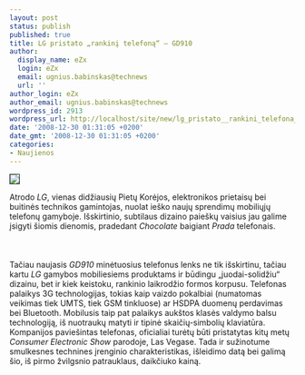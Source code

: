 ```yaml
---
layout: post
status: publish
published: true
title: LG pristato „rankinį telefoną“ – GD910
author:
  display_name: eZx
  login: eZx
  email: ugnius.babinskas@technews
  url: ''
author_login: eZx
author_email: ugnius.babinskas@technews
wordpress_id: 2913
wordpress_url: http://localhost/site/new/lg_pristato__rankini_telefona__-_gd910/
date: '2008-12-30 01:31:05 +0200'
date_gmt: '2008-12-30 01:31:05 +0200'
categories:
- Naujienos
---
```

<div class="imgright"><img src="http://www.technews.lt/upl/Failai/LG_GD910.jpg" border="1"></div>
<p>Atrodo <i>LG</i>, vienas didžiausių Pietų Korėjos, elektronikos prietaisų bei buitinės technikos gamintojas, nuolat ieško naujų sprendimų mobiliųjų telefonų gamyboje. Išskirtinio, subtilaus dizaino paieškų vaisius jau galime įsigyti šiomis dienomis, pradedant <i>Chocolate</i> baigiant <i>Prada</i> telefonais.<br />
<br><br />
<br>Tačiau naujasis <i>GD910</i> minėtuosius telefonus lenks ne tik išskirtinu, tačiau kartu <i>LG</i> gamybos mobiliesiems produktams ir būdingu „juodai-solidžiu“ dizainu, bet ir kiek keistoku, rankinio laikrodžio formos korpusu. Telefonas palaikys 3G technologijas, tokias kaip vaizdo pokalbiai (numatomas veikimas tiek UMTS, tiek GSM tinkluose) ar HSDPA duomenų perdavimas bei Bluetooth. Mobilusis taip pat palaikys aukštos klasės valdymo balsu technologiją, iš nuotraukų matyti ir tipinė skaičių-simbolių klaviatūra. Kompanijos paviešintas telefonas, oficialiai turėtų būti pristatytas kitų metų <i>Consumer Electronic Show</i> parodoje, Las Vegase. Tada ir sužinotume smulkesnes technines įrenginio charakteristikas, išleidimo datą bei galimą šio, iš pirmo žvilgsnio patrauklaus, daikčiuko kainą.<br />
<br><br />
<br><br />
<br></p>
